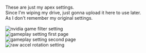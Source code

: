 These are just my apex settings.<br>
Since I'm wiping my drive, just gonna upload it here to use later.<br>
As I don't remember my original settings.<br>
<br>
![nvidia game filter setting](https://www.youtube.com/a7f99512-355e-44fc-8898-031e565c0e4d)<br>
![gameplay setting first page](/../../../../rabbitfishy/apex-settings/blob/main/gameplay%201.png)<br>
![gameplay setting second page](/../../../../rabbitfishy/apex-settings/blob/main/gameplay%202.png)<br>
![raw accel rotation setting](/../../../../rabbitfishy/apex-settings/blob/main/raw%20accel%20settings/mouse%20rotation%20(viper%20mini).PNG)
